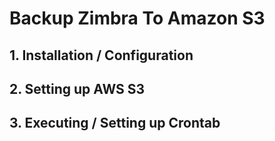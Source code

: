 # Backup Zimbra To Amazon S3

## 1. Installation / Configuration

## 2. Setting up AWS S3

## 3. Executing / Setting up Crontab
